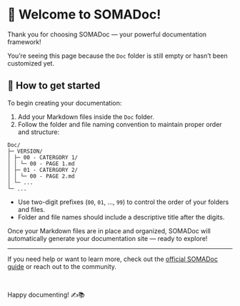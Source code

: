 # 👋 Welcome to SOMADoc!

Thank you for choosing SOMADoc — your powerful documentation framework!

You’re seeing this page because the `Doc` folder is still empty or hasn’t been customized yet.

## 🚀 How to get started

To begin creating your documentation:

1. Add your Markdown files inside the `Doc` folder.
2. Follow the folder and file naming convention to maintain proper order and structure:

```
Doc/
├─ VERSION/
│ ├─ 00 - CATERGORY 1/
│ │ └─ 00 - PAGE 1.md
│ ├─ 01 - CATERGORY 2/
│ │ └─ 00 - PAGE 2.md
│ └─ ...
└─ ...
```

- Use two-digit prefixes (`00`, `01`, ..., `99`) to control the order of your folders and files.
- Folder and file names should include a descriptive title after the digits.

Once your Markdown files are in place and organized, SOMADoc will automatically generate your documentation site — ready to explore!

---

If you need help or want to learn more, check out the [official SOMADoc guide](https://github.com/DELORD-C/SOMADoc) or reach out to the community.

<br>

Happy documenting! ✍️📚
